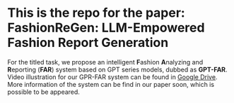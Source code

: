 # This is the repo for the paper: FashionReGen: LLM-Empowered Fashion Report Generation

For the titled task, we propose an intelligent **F**ashion **A**nalyzing and **R**eporting (**FAR**) system based on GPT series models, dubbed as **GPT-FAR**. 
Video illustration for our GPR-FAR system can be found in [Google Drive](https://drive.google.com/drive/folders/1oDq-1ugm-3ZUHdkOl4JUI0T-U8HzBymg?usp=drive_link).
More information of the system can be find in our paper soon, which is possible to be appeared. 
